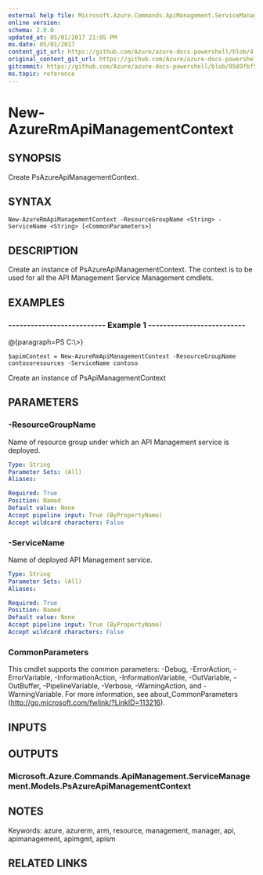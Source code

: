 ```yaml
---
external help file: Microsoft.Azure.Commands.ApiManagement.ServiceManagement.dll-Help.xml
online version:
schema: 2.0.0
updated_at: 05/01/2017 21:05 PM
ms.date: 05/01/2017
content_git_url: https://github.com/Azure/azure-docs-powershell/blob/4.1.0/azureps-cmdlets-docs/ResourceManager/AzureRM.ApiManagement/v1.0.4.3/New-AzureRmApiManagementContext.md
original_content_git_url: https://github.com/Azure/azure-docs-powershell/blob/4.1.0/azureps-cmdlets-docs/ResourceManager/AzureRM.ApiManagement/v1.0.4.3/New-AzureRmApiManagementContext.md
gitcommit: https://github.com/Azure/azure-docs-powershell/blob/0589fbf53d27e39e0cf445261d29c64fb0859d62
ms.topic: reference
---
```


# New-AzureRmApiManagementContext

## SYNOPSIS
Create PsAzureApiManagementContext.

## SYNTAX

```
New-AzureRmApiManagementContext -ResourceGroupName <String> -ServiceName <String> [<CommonParameters>]
```

## DESCRIPTION
Create an instance of PsAzureApiManagementContext.
The context is to be used for all the API Management Service Management cmdlets.

## EXAMPLES

### --------------------------  Example 1  --------------------------
@{paragraph=PS C:\\\>}





```
$apimContext = New-AzureRmApiManagementContext -ResourceGroupName contosoresources -ServiceName contoso
```

Create an instance of PsApiManagementContext

## PARAMETERS

### -ResourceGroupName
Name of resource group under which an API Management service is deployed.

```yaml
Type: String
Parameter Sets: (All)
Aliases: 

Required: True
Position: Named
Default value: None
Accept pipeline input: True (ByPropertyName)
Accept wildcard characters: False
```

### -ServiceName
Name of deployed API Management service.

```yaml
Type: String
Parameter Sets: (All)
Aliases: 

Required: True
Position: Named
Default value: None
Accept pipeline input: True (ByPropertyName)
Accept wildcard characters: False
```

### CommonParameters
This cmdlet supports the common parameters: -Debug, -ErrorAction, -ErrorVariable, -InformationAction, -InformationVariable, -OutVariable, -OutBuffer, -PipelineVariable, -Verbose, -WarningAction, and -WarningVariable. For more information, see about_CommonParameters (http://go.microsoft.com/fwlink/?LinkID=113216).

## INPUTS

## OUTPUTS

### Microsoft.Azure.Commands.ApiManagement.ServiceManagement.Models.PsAzureApiManagementContext

## NOTES
Keywords: azure, azurerm, arm, resource, management, manager, api, apimanagement, apimgmt, apism

## RELATED LINKS

